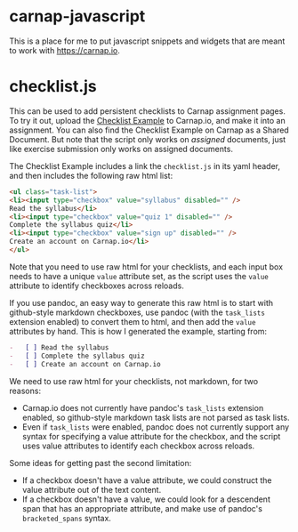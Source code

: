 # carnap-javascript

This is a place for me to put javascript snippets and widgets that are meant to work
with <https://carnap.io>.

# checklist.js

This can be used to add persistent checklists to Carnap assignment pages. To
try it out, upload the [Checklist Example](Checklist%20Example) to Carnap.io,
and make it into an assignment. You can also find the Checklist Example on
Carnap as a Shared Document. But note that the script only works on *assigned*
documents, just like exercise submission only works on assigned documents.

The Checklist Example includes a link the `checklist.js` in its yaml header,
and then includes the following raw html list:

```html
<ul class="task-list">
<li><input type="checkbox" value="syllabus" disabled="" />
Read the syllabus</li>
<li><input type="checkbox" value="quiz 1" disabled="" />
Complete the syllabus quiz</li>
<li><input type="checkbox" value="sign up" disabled="" />
Create an account on Carnap.io</li>
</ul>
```

Note that you need to use raw html for your checklists, and each input box
needs to have a unique `value` attribute set, as the script uses the `value`
attribute to identify checkboxes across reloads.

If you use pandoc, an easy way to generate this raw html is to start with
github-style markdown checkboxes, use pandoc (with the `task_lists` extension
enabled) to convert them to html, and then add the `value` attributes by hand.
This is how I generated the example, starting from:

```markdown
-   [ ] Read the syllabus
-   [ ] Complete the syllabus quiz
-   [ ] Create an account on Carnap.io
```

We need to use raw html for your checklists, not markdown, for two reasons:

-   Carnap.io does not currently have pandoc's `task_lists` extension enabled,
    so github-style markdown task lists are not parsed as task lists.
-   Even if `task_lists` were enabled, pandoc does not currently support any
    syntax for specifying a value attribute for the checkbox, and the script
    uses value attributes to identify each checkbox across reloads.

Some ideas for getting past the second limitation:

-   If a checkbox doesn't have a value attribute, we could construct the value
    attribute out of the text content.
-   If a checkbox doesn't have a value, we could look for a descendent span
    that has an appropriate attribute, and make use of pandoc's
    `bracketed_spans` syntax.





